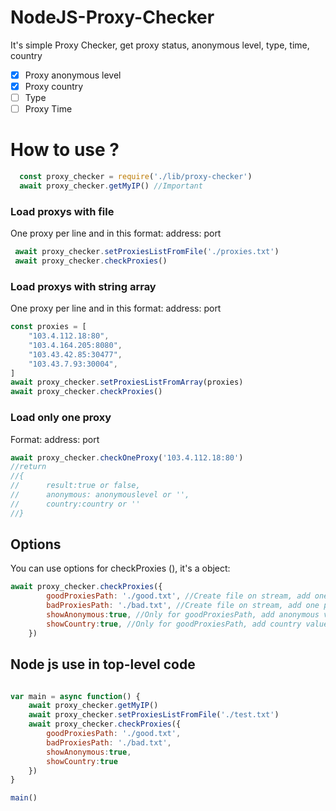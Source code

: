 # NodeJS-Proxy-Checker
It's simple Proxy Checker, get proxy status, anonymous level, type, time, country

- [x] Proxy anonymous level 
- [X] Proxy country
- [ ] Type 
- [ ] Proxy Time 

# How to use ?

````javascript
  const proxy_checker = require('./lib/proxy-checker')
  await proxy_checker.getMyIP() //Important
````
### Load proxys with file

One proxy per line and in this format: address: port

````javascript
 await proxy_checker.setProxiesListFromFile('./proxies.txt')
 await proxy_checker.checkProxies()
````

### Load proxys with string array

One proxy per line and in this format: address: port

````javascript
const proxies = [
    "103.4.112.18:80",
    "103.4.164.205:8080",
    "103.43.42.85:30477",
    "103.43.7.93:30004",
]
await proxy_checker.setProxiesListFromArray(proxies)
await proxy_checker.checkProxies()
````

### Load only one proxy

Format: address: port

````javascript
await proxy_checker.checkOneProxy('103.4.112.18:80')
//return
//{
//      result:true or false,
//      anonymous: anonymouslevel or '',
//      country:country or ''
//}
````

## Options

You can use options for checkProxies (), it's a object:

````javascript
await proxy_checker.checkProxies({
        goodProxiesPath: './good.txt', //Create file on stream, add one per line functional proxies (address:port)
        badProxiesPath: './bad.txt', //Create file on stream, add one per line bad proxies (address:port)
        showAnonymous:true, //Only for goodProxiesPath, add anonymous value  (address:port:anonymous)
        showCountry:true, //Only for goodProxiesPath, add country value  (address:port:country)
    })
````

## Node js use in top-level code

````javascript

var main = async function() {
    await proxy_checker.getMyIP()
    await proxy_checker.setProxiesListFromFile('./test.txt')
    await proxy_checker.checkProxies({
        goodProxiesPath: './good.txt',
        badProxiesPath: './bad.txt',
        showAnonymous:true,
        showCountry:true
    })
}

main()
````



